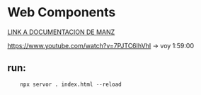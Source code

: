 # Web Components
[LINK A DOCUMENTACION DE MANZ](https://lenguajejs.com/webcomponents/)

https://www.youtube.com/watch?v=7PJTC6IhVhI -> voy 1:59:00

## run:
```
    npx servor . index.html --reload
```